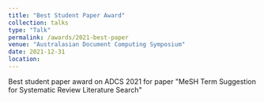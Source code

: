 ```yaml
---
title: "Best Student Paper Award"
collection: talks
type: "Talk"
permalink: /awards/2021-best-paper
venue: "Australasian Document Computing Symposium"
date: 2021-12-31
location:
---
```


Best student paper award on ADCS 2021 for paper "MeSH Term Suggestion for Systematic Review Literature Search"
